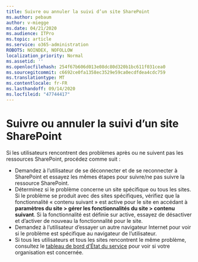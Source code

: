 ```yaml
---
title: Suivre ou annuler la suivi d’un site SharePoint
ms.author: pebaum
author: v-miegge
ms.date: 04/21/2020
ms.audience: ITPro
ms.topic: article
ms.service: o365-administration
ROBOTS: NOINDEX, NOFOLLOW
localization_priority: Normal
ms.assetid: ''
ms.openlocfilehash: 254f67b606d013e08dc80d320b1bc611f031cea0
ms.sourcegitcommit: c6692ce0fa1358ec3529e59ca0ecdfdea4cdc759
ms.translationtype: MT
ms.contentlocale: fr-FR
ms.lasthandoff: 09/14/2020
ms.locfileid: "47744417"
---
```

# <a name="follow-or-un-follow-a-sharepoint-site"></a>Suivre ou annuler la suivi d’un site SharePoint

Si les utilisateurs rencontrent des problèmes après ou ne suivent pas les ressources SharePoint, procédez comme suit :

* Demandez à l’utilisateur de se déconnecter et de se reconnecter à SharePoint et essayez les mêmes étapes pour suivre/ne pas suivre la ressource SharePoint.
* Déterminez si le problème concerne un site spécifique ou tous les sites. Si le problème se produit avec des sites spécifiques, vérifiez que la fonctionnalité « contenu suivant » est active pour le site en accédant à **paramètres du site > gérer les fonctionnalités du site > contenu suivant**. Si la fonctionnalité est définie sur active, essayez de désactiver et d’activer de nouveau la fonctionnalité pour le site.
* Demandez à l’utilisateur d’essayer un autre navigateur Internet pour voir si le problème est spécifique au navigateur de l’utilisateur.
* Si tous les utilisateurs et tous les sites rencontrent le même problème, consultez le [tableau de bord d’État du service](https://admin.microsoft.com/AdminPortal/Home#/servicehealth) pour voir si votre organisation est concernée.
